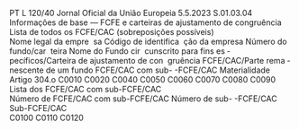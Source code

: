 PT  L 120/40 Jornal Oficial da União Europeia 5.5.2023
 S.01.03.04  
Informações de base — FCFE e carteiras de ajustamento de congruência  
Lista de todos os FCFE/CAC (sobreposições possíveis)  
Nome legal da empre ­
sa  Código de identifica ­
ção da empresa  Número do fundo/car ­
teira  Nome do Fundo cir ­
cunscrito para fins es ­
pecíficos/Carteira de 
ajustamento de con ­
gruência  FCFE/CAC/Parte rema ­
nescente de um fundo  FCFE/CAC com sub- 
-FCFE/CAC  Materialidade  Artigo 304.o 
C0010  C0020  C0040  C0050  C0060  C0070  C0080  C0090  
Lista dos FCFE/CAC com sub-FCFE/CAC  
Número de FCFE/CAC 
com sub-FCFE/CAC  Número de sub- 
-FCFE/CAC  Sub-FCFE/CAC  
C0100  C0110  C0120